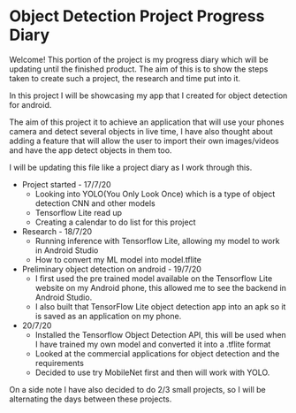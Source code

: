 # Object Detection Project Progress Diary

Welcome! This portion of the project is my progress diary which will be updating until the finished product. The aim of this is to show the steps taken to create such a project, the research and time put into it. 

In this project I will be showcasing my app that I created for object detection for android. 

The aim of this project it to achieve an application that will use your phones camera and detect several objects in live time, I have also thought about adding a feature that will allow the user to import their own images/videos and have the app detect objects in them too. 

I will be updating this file like a project diary as I work through this. 

* Project started - 17/7/20
  - Looking into YOLO(You Only Look Once) which is a type of object detection CNN and other models
  - Tensorflow Lite read up
  - Creating a calendar to do list for this project
* Research - 18/7/20
  - Running inference with Tensorflow Lite, allowing my model to work in Android Studio 
  - How to convert my ML model into model.tflite 
* Preliminary object detection on android - 19/7/20
  - I first used the pre trained model available on the Tensorflow Lite website on my Android phone, this allowed me to see the backend in Android Studio.
  - I also built that TensorFlow Lite object detection app into an apk so it is saved as an application on my phone. 
* 20/7/20
  - Installed the Tensorflow Object Detection API, this will be used when I have trained my own model and converted it into a .tflite format 
   - Looked at the commercial applications for object detection and the requirements 
  - Decided to use try MobileNet first and then will work with YOLO. 
  
On a side note I have also decided to do 2/3 small projects, so I will be alternating the days between these projects.
 




